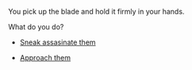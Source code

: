 You pick up the blade and hold it firmly in your hands. 

What do you do?

* [Sneak assasinate them](3-A.md)

* [Approach them](2.md)